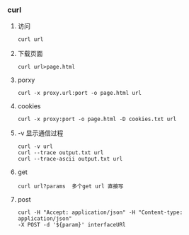 ### curl

1. 访问

   ```
   curl url
   ```

2. 下载页面

   ```
   curl url>page.html
   ```

3. porxy

   ```
   curl -x proxy.url:port -o page.html url
   ```

4. cookies

   ```
   curl -x proxy:port -o page.html -D cookies.txt url
   ```

5. -v 显示通信过程

   ```
   curl -v url 
   curl --trace output.txt url
   curl --trace-ascii output.txt url
   ```

6. get

   ```
   curl url?params  多个get url 直接写
   ```

7. post

   ```
   curl -H "Accept: application/json" -H "Content-type: application/json"
   -X POST -d '${param}' interfaceURl
   ```

   